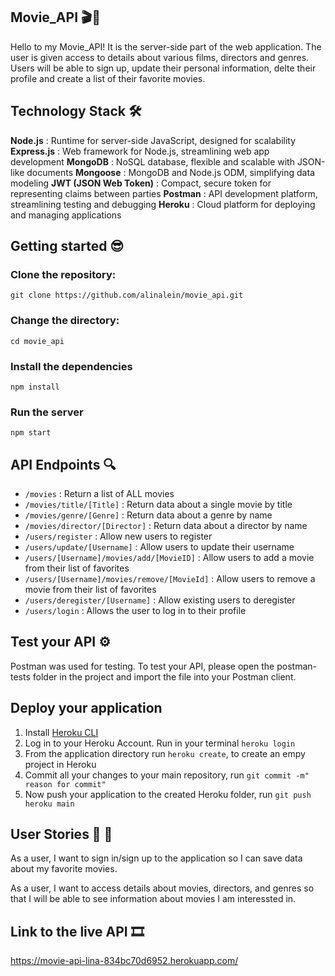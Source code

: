 ## Movie_API 🎬🍿
Hello to my Movie_API! It is the server-side part of the web application. The user is given access to details about various films, directors and genres. Users will be able to sign up, update their personal information, delte their profile and create a list of their favorite movies.

## Technology Stack 🛠️
**Node.js** : Runtime for server-side JavaScript, designed for scalability
**Express.js** : Web framework for Node.js, streamlining web app development
**MongoDB** : NoSQL database, flexible and scalable with JSON-like documents
**Mongoose** : MongoDB and Node.js ODM, simplifying data modeling
**JWT (JSON Web Token)** : Compact, secure token for representing claims between parties
**Postman** : API development platform, streamlining testing and debugging
**Heroku** : Cloud platform for deploying and managing applications

## Getting started 😎

### Clone the repository:
```
git clone https://github.com/alinalein/movie_api.git
```

### Change the directory:
```
cd movie_api
```
### Install the dependencies
```
npm install
```
### Run the server
```
npm start
```

## API Endpoints 🔍

- `/movies` : Return a list of ALL movies
- `/movies/title/[Title]` : Return data about a single movie by title
- `/movies/genre/[Genre]` : Return data about a genre by name
- `/movies/director/[Director]` : Return data about a director by name
- `/users/register` : Allow new users to register
- `/users/update/[Username]` : Allow users to update their username
- `/users/[Username]/movies/add/[MovieID]` : Allow users to add a movie from their list of favorites
- `/users/[Username]/movies/remove/[MovieId]` : Allow users to remove a movie from their list of favorites
- `/users/deregister/[Username]` : Allow existing users to deregister
- `/users/login` : Allows the user to log in to their profile
 
## Test your API ⚙️
Postman was used for testing. To test your API, please open the postman-tests folder in the project and import the file into your Postman client. 

## Deploy your application
1. Install [Heroku CLI](https://devcenter.heroku.com/articles/heroku-cli#download-and-install)
2. Log in to your Heroku Account. Run in your terminal `heroku login`
3. From the application directory run `heroku create`, to create an empy project in Heroku
4. Commit all your changes to your main repository, run `git commit -m" reason for commit"`
5. Now push your application to the created Heroku folder, run `git push heroku main`
   
 ## User Stories 💃 🕺
 As a user, I want to sign in/sign up to the application so I can save data about my favorite movies.
 
 As a user, I want to access details about movies, directors, and genres so that I will be able to see information about movies I am interessted in. 

## Link to the live API 🎞️
https://movie-api-lina-834bc70d6952.herokuapp.com/
